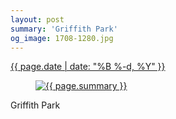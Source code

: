 ```yaml
---
layout: post
summary: 'Griffith Park'
og_image: 1708-1280.jpg
---
```


<p>
 <time>
  <a href="/1708">
   {{ page.date | date: "%B %-d, %Y" }}
  </a>
 </time>
 <a href="/1708">
  <figure data-taken="11/28/2022">
   <img alt="{{ page.summary }}" sizes="(min-width: 700px) 50vw, calc(100vw - 2rem)" src="{{ site.assets_url }}/1708-640.jpg" srcset="{{ site.assets_url }}/1708-320.jpg 320w, {{ site.assets_url }}/1708-640.jpg 640w, {{ site.assets_url }}/1708-960.jpg 960w, {{ site.assets_url }}/1708-1280.jpg 1280w"/>
  </figure>
 </a>
 <span>
  Griffith Park
 </span>
</p>
